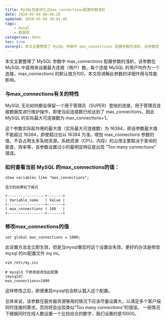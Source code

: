 ```yaml
---
title: MySQL性能优化之max_connections配置参数浅析
date: 2020-05-04 00:46:26
updated: 2020-05-04 20:01:49
tags: 
    - mysql
    - 数据库
categories: data
toc: true
excerpt: 本文主要整理了 MySQL 参数中 max_connections 配置参数的浅析，该参数在 MySQL 中是用来设置最大连接（用户）数。每个连接 MySQL 的用户均作为一个连接，max_connections 的默认值为100，本文将讲解此参数的详细作用与性能影响。
---
```


本文主要整理了 MySQL 参数中 max_connections 配置参数的浅析，该参数在 MySQL 中是用来设置最大连接（用户）数。每个连接 MySQL 的用户均作为一个连接，max_connections 的默认值为100，本文将讲解此参数的详细作用与性能影响。

### 与max_connections有关的特性
MySQL 无论如何都会保留一个用于管理员（SUPER）登陆的连接，用于管理员连接数据库进行维护操作，即使当前连接数已经达到了 max_connections，因此 MySQL 的实际最大可连接数为 max_connections+1。

这个参数实际起作用的最大值（实际最大可连接数）为 16384，即该参数最大值不能超过 16384，即使超过也以 16384 为准。增加 max_connections 参数的值，不会占用太多系统资源。系统资源（CPU、内存）的占用主要取决于查询的密度、效率等，该参数设置过小的最明显特征是出现 ”Too many connections” 错误。

### 如何查看当前 MySQL 的max_connections的值：
```
show variables like "max_connections";

显示的结果如下格式

+-----------------+-------+
| Variable_name   | Value |
+-----------------+-------+
| max_connections | 100   |
+-----------------+-------+
```

### 修改max_connections的值
```
set global max_connections = 1000;
```
此设置方法会立即生效，但是当mysql重启时这个设置会失效，更好的办法是修改 mysql 的ini配置文件 my.ini。


```
vim /etc/my.ini

# mysqld 下修改或添加此配置
[mysqld]
max_connections=1000

```
这样修改之后，即便重启mysql也会默认载入这个配置。

总体来说，该参数在服务器资源够用的情况下应该尽量设置大，以满足多个客户端同时连接的需求。否则将会出现类似”Too many connections”的错误。
一般情况下根据同时在线人数设置一个比较综合的数字，我们设置的是10000。

